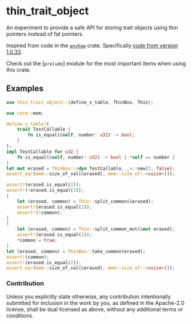 # thin_trait_object

An experiment to provide a safe API for storing trait objects using thin
pointers instead of fat pointers.

Inspired from code in the [`anyhow`](https://crates.io/crates/anyhow) crate.
Specifically [code from version 1.0.33](https://github.com/dtolnay/anyhow/tree/c25be95f1a24f7497d2b4530ffcb4f90d3871975).

Check out the [`prelude`] module for the most important items when using this
crate.

<!-- Generate README.md using `cargo readme --no-license > README.md` -->

## Examples

```rust
use thin_trait_object::{define_v_table, ThinBox, Thin};

use core::mem;

define_v_table!(
    trait TestCallable {
        fn is_equal(&self, number: u32) -> bool;
    }
);
impl TestCallable for u32 {
    fn is_equal(&self, number: u32) -> bool { *self == number }
}
let mut erased = ThinBox::<dyn TestCallable, _>::new(2, false);
assert_eq!(mem::size_of_val(&erased), mem::size_of::<usize>());

assert!(erased.is_equal(2));
assert!(!erased.is_equal(3));
{
    let (erased, common) = Thin::split_common(&erased);
    assert!(erased.is_equal(2));
    assert!(!common);
}
{
    let (erased, common) = Thin::split_common_mut(&mut erased);
    assert!(erased.is_equal(2));
    *common = true;
}
let (erased, common) = ThinBox::take_common(erased);
assert!(common);
assert!(erased.is_equal(2));
assert_eq!(mem::size_of_val(&erased), mem::size_of::<usize>());
```

### Contribution

Unless you explicitly state otherwise, any contribution intentionally
submitted for inclusion in the work by you, as defined in the Apache-2.0
license, shall be dual licensed as above, without any additional terms or
conditions.
